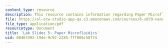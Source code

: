 ```yaml
---
content_type: resource
description: This resource contains information regarding Paper Microfluidics.
file: https://ol-ocw-studio-app-qa.s3.amazonaws.com/courses/6-s079-nanomaker-spring-2013/80467492194e9c922285f7f806c58f74_MIT6_S079S13_lab_slides05.pdf
file_type: application/pdf
resourcetype: Document
title: 'Lab Slides 5: Paper Microfluidics'
uid: 80467492-194e-9c92-2285-f7f806c58f74
---
```

